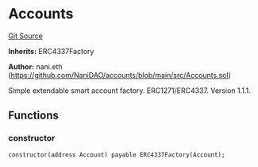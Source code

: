 # Accounts
[Git Source](https://github.com/NaniDAO/accounts/blob/02ab93bee68a899f7f84b457acff5201adfd6806/src/Accounts.sol)

**Inherits:**
ERC4337Factory

**Author:**
nani.eth (https://github.com/NaniDAO/accounts/blob/main/src/Accounts.sol)

Simple extendable smart account factory. ERC1271/ERC4337. Version 1.1.1.


## Functions
### constructor


```solidity
constructor(address Account) payable ERC4337Factory(Account);
```

